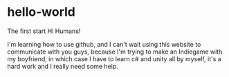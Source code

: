 # hello-world
The first start
Hi Humans!

I'm learning how to use github, and I can't wait using this website to communicate with you guys, because I'm trying to make an Indiegame with my boyfriend, in which case I have to learn c# and unity all by myself, it's a hard work and I really need some help. 
